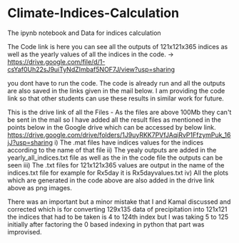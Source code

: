 # Climate-Indices-Calculation
The ipynb notebook and Data for indices calculation

The Code link is here you can see all the outputs of 121x121x365 indices as well as the yearly values of all the indices in the code. ->  https://drive.google.com/file/d/1-csYaf0Uh22sJ9uiTyNdZImbaf5NOF7J/view?usp=sharing

you dont have to run the code. The code is already run and all the outputs are also saved in the links given in the mail below.
I am providing the code link so that other students can use these results in similar work for future.

This is the drive link of all the Files - As the files are above 100Mb they can't be sent in the mail so I have added all the result files as mentioned in the points below in the Google drive which can be accessed by below link.
https://drive.google.com/drive/folders/1J9uyRKK7PVfJAqiRvP1FfzymPuk_16jJ?usp=sharing
i) The .mat files have indices values for the indices according to the name of that file
ii) The yealy outputs are added in the yearly_all_indices.txt file as well as the in the code file the outputs can be seen
iii) The .txt files for 121x121x365 values are output in the name of the indices.txt file for example for Rx5day it is Rx5dayvalues.txt
iv) All the plots which are generated in the code above are also added in the drive link above as png images.

There was an important but a minor mistake that I and Kamal discussed and corrected which is for converting 129x135 data of precipitation into 121x121 the indices that had to be taken is 4 to 124th index but I was taking 5 to 125 initially after factoring the 0 based indexing in python that part was improvised.
